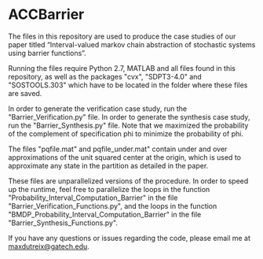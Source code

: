 # ACCBarrier

The files in this repository are used to produce the case studies of our paper titled “Interval-valued markov chain abstraction of stochastic systems using barrier functions”.

Running the files require Python 2.7, MATLAB and all files found in this repository, as well as the packages "cvx", "SDPT3-4.0" and "SOSTOOLS.303" which have to be located in the folder where these files are saved.

In order to generate the verification case study, run the "Barrier_Verification.py" file. In order to generate the synthesis case study, run the "Barrier_Synthesis.py" file. Note that we maximized the probability of the complement of specification phi to minimize the probability of phi.

The files "pqfile.mat" and pqfile_under.mat" contain under and over approximations of the unit squared center at the origin, which is used to approximate any state in the partition as detailed in the paper.

These files are unparallelized versions of the procedure. In order to speed up the runtime, feel free to parallelize the loops in the function "Probability_Interval_Computation_Barrier" in the file "Barrier_Verification_Functions.py", and the loops in the function "BMDP_Probability_Interval_Computation_Barrier" in the file "Barrier_Synthesis_Functions.py".

If you have any questions or issues regarding the code, please email me at maxdutreix@gatech.edu.
